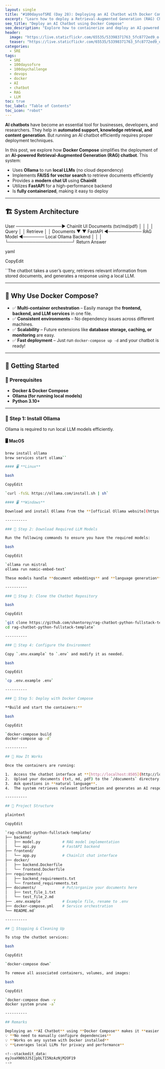 ```yaml
---
layout: single
title: "#100daysofSRE (Day 28): Deploying an AI Chatbot with Docker Compose"
excerpt: "Learn how to deploy a Retrieval-Augmented Generation (RAG) Chatbot using Docker Compose. This AI-powered system leverages local LLMs for privacy, FAISS for vector search, and FastAPI for a high-performance backend."
seo_title: "Deploy an AI Chatbot using Docker Compose"
seo_description: "Explore how to containerize and deploy an AI-powered RAG Chatbot with Docker Compose, integrating FastAPI, Chainlit, and Ollama for local LLM inference."
header:
  image: "https://live.staticflickr.com/65535/53398371763_5fc8772ed9_o.png"
  teaser: "https://live.staticflickr.com/65535/53398371763_5fc8772ed9_o.png"
categories:
  - SRE
tags:
  - SRE
  - 100daysofsre
  - 100daychallenge
  - devops
  - docker
  - AI
  - chatbot
  - RAG
  - LLM
toc: true
toc_label: "Table of Contents"
toc_icon: "robot"
---
```


**AI chatbots** have become an essential tool for businesses, developers, and researchers. They help in **automated support, knowledge retrieval, and content generation**. But running an AI chatbot efficiently requires proper deployment techniques.

In this post, we explore how **Docker Compose** simplifies the deployment of an **AI-powered Retrieval-Augmented Generation (RAG) chatbot**. This system:
- Uses **Ollama** to run **local LLMs** (no cloud dependency)
- Implements **FAISS for vector search** to retrieve documents efficiently
- Provides a **modern chat UI** using **Chainlit**
- Utilizes **FastAPI** for a high-performance backend
- Is **fully containerized**, making it easy to deploy

---

## 🏗️ System Architecture
User ───────────────▶ Chainlit UI Documents (txt/md/pdf) │ │ │ │ Query │ │ Retrieve │ │ Documents ▼ ▼ FastAPI ◄─────────── RAG Model ◄─────── Local Ollama Backend │ │ │ └─────────────────────┘ Return Answer

yaml

CopyEdit

 ``The chatbot takes a user’s query, retrieves relevant information from stored documents, and generates a response using a local LLM.

--- 
## 🚀 Why Use Docker Compose?

- ✅ **Multi-container orchestration** – Easily manage the **frontend, backend, and LLM services** in one file.
- ✅ **Consistent environments** – No dependency issues across different machines.
- ✅ **Scalability** – Future extensions like **database storage, caching, or monitoring** are easy.
- ✅ **Fast deployment** – Just run `docker-compose up -d` and your chatbot is ready!

--- 
## 🔧 Getting Started

### 📌 Prerequisites

- **Docker & Docker Compose**
- **Ollama (for running local models)**
- **Python 3.10+**

--- 
### 📌 Step 1: Install Ollama

Ollama is required to run local LLM models efficiently.

#### 🖥️ **MacOS**
```bash
brew install ollama
brew services start ollama`` 

#### 🖥️ **Linux**

bash

CopyEdit

`curl -fsSL https://ollama.com/install.sh | sh` 

#### 🖥️ **Windows**

Download and install Ollama from the **[official Ollama website](https://ollama.com)**.

----------

### 📌 Step 2: Download Required LLM Models

Run the following commands to ensure you have the required models:

bash

CopyEdit

`ollama run mistral
ollama run nomic-embed-text` 

These models handle **document embeddings** and **language generation** for accurate responses.

----------

### 📌 Step 3: Clone the Chatbot Repository

bash

CopyEdit

`git clone https://github.com/shantoroy/rag-chatbot-python-fullstack-template.git
cd rag-chatbot-python-fullstack-template` 

----------

### 📌 Step 4: Configure the Environment

Copy `.env.example` to `.env` and modify it as needed.

bash

CopyEdit

`cp .env.example .env` 

----------

### 📌 Step 5: Deploy with Docker Compose

**Build and start the containers:**

bash

CopyEdit

`docker-compose build
docker-compose up -d` 

----------

## 🎯 How It Works

Once the containers are running:

1.  Access the chatbot interface at **[http://localhost:8505](http://localhost:8505)**.
2.  Upload your documents (txt, md, pdf) to the `/documents` directory.
3.  Ask questions in **natural language**.
4.  The system retrieves relevant information and generates an AI response.

----------

## 📂 Project Structure

plaintext

CopyEdit

`rag-chatbot-python-fullstack-template/
├── backend/
│   ├── model.py          # RAG model implementation
│   └── api.py            # FastAPI backend
├── frontend/
│   └── app.py            # Chainlit chat interface
├── docker/
│   ├── backend.Dockerfile
│   └── frontend.Dockerfile
├── requirements/
│   ├── backend_requirements.txt
│   └── frontend_requirements.txt
├── documents/            # Put/organize your documents here
│   ├── test_file_1.txt 
│   └── test_file_2.md
├── .env.example          # Example file, rename to .env
├── docker-compose.yml    # Service orchestration
└── README.md` 

----------

## 🛑 Stopping & Cleaning Up

To stop the chatbot services:

bash

CopyEdit

`docker-compose down` 

To remove all associated containers, volumes, and images:

bash

CopyEdit

`docker-compose down -v
docker system prune -a` 

----------

## Remarks

Deploying an **AI Chatbot** using **Docker Compose** makes it **easier to manage, deploy, and scale**.  
💡 **No need to manually configure dependencies**  
💡 **Works on any system with Docker installed**  
💡 **Leverages local LLMs for privacy and performance**

<!--stackedit_data:
eyJoaXN0b3J5IjpbLTI5NzAzNjM2OF19
-->